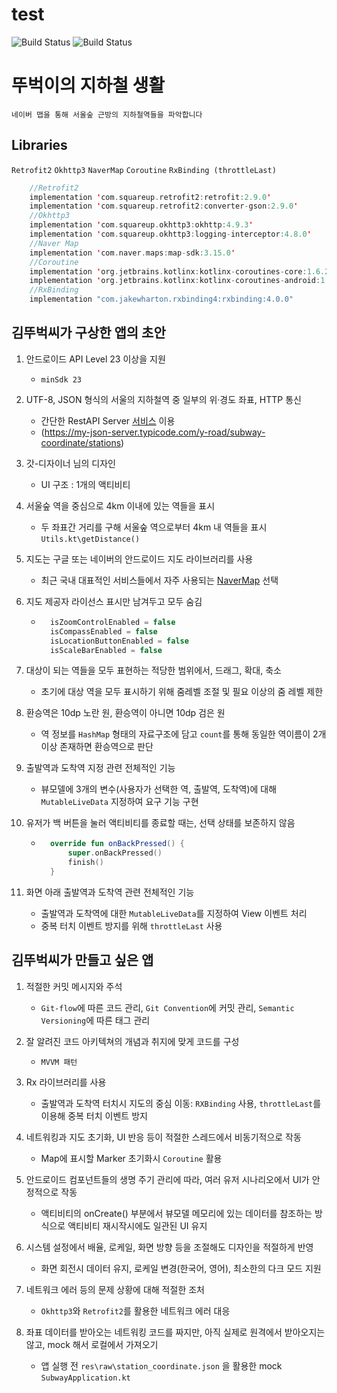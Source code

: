 # test

![Build Status](https://img.shields.io/badge/version-v0.3.0-orange) ![Build Status](https://img.shields.io/badge/I_love-socar-blue)

# 뚜벅이의 지하철 생활
```
네이버 맵을 통해 서울숲 근방의 지하철역들을 파악합니다
```
## Libraries
```Retrofit2``` ```Okhttp3``` ```NaverMap``` ```Coroutine``` ```RxBinding (throttleLast)```
```kotlin
    //Retrofit2
    implementation 'com.squareup.retrofit2:retrofit:2.9.0'
    implementation 'com.squareup.retrofit2:converter-gson:2.9.0'
    //Okhttp3
    implementation 'com.squareup.okhttp3:okhttp:4.9.3'
    implementation 'com.squareup.okhttp3:logging-interceptor:4.8.0'
    //Naver Map
    implementation 'com.naver.maps:map-sdk:3.15.0'
    //Coroutine
    implementation 'org.jetbrains.kotlinx:kotlinx-coroutines-core:1.6.2'
    implementation 'org.jetbrains.kotlinx:kotlinx-coroutines-android:1.6.2'
    //RxBinding
    implementation "com.jakewharton.rxbinding4:rxbinding:4.0.0"
```

## 김뚜벅씨가 구상한 앱의 초안 

1. 안드로이드 API Level 23 이상을 지원
    - ```minSdk 23```

2. UTF-8, JSON 형식의 서울의 지하철역 중 일부의 위·경도 좌표, HTTP 통신
    - 간단한 RestAPI Server [서비스](https://my-json-server.typicode.com) 이용 
    - (https://my-json-server.typicode.com/y-road/subway-coordinate/stations)

3. 갓-디자이너 님의 디자인 
    - UI 구조 : 1개의 액티비티

4. 서울숲 역을 중심으로 4km 이내에 있는 역들을 표시
    - 두 좌표간 거리를 구해 서울숲 역으로부터 4km 내 역들을 표시 ```Utils.kt\getDistance()```

5. 지도는 구글 또는 네이버의 안드로이드 지도 라이브러리를 사용
    - 최근 국내 대표적인 서비스들에서 자주 사용되는 [NaverMap](https://www.ncloud.com/product/applicationService/maps) 선택

6. 지도 제공자 라이선스 표시만 남겨두고 모두 숨김
    - ```kotlin
        isZoomControlEnabled = false
        isCompassEnabled = false
        isLocationButtonEnabled = false
        isScaleBarEnabled = false
      ```

7. 대상이 되는 역들을 모두 표현하는 적당한 범위에서, 드래그, 확대, 축소
    - 초기에 대상 역을 모두 표시하기 위해 줌레벨 조절 및 필요 이상의 줌 레벨 제한
    
8. 환승역은 10dp 노란 원, 환승역이 아니면 10dp 검은 원
    - 역 정보를 ```HashMap``` 형태의 자료구조에 담고 ```count```를 통해 동일한 역이름이 2개 이상 존재하면 환승역으로 판단
    
9. 출발역과 도착역 지정 관련 전체적인 기능
    - 뷰모델에 3개의 변수(사용자가 선택한 역, 출발역, 도착역)에 대해 ```MutableLiveData``` 지정하여 요구 기능 구현

10. 유저가 백 버튼을 눌러 액티비티를 종료할 때는, 선택 상태를 보존하지 않음
    - ```kotlin
        override fun onBackPressed() {
            super.onBackPressed()
            finish()
        }
      ```

11. 화면 아래 출발역과 도착역 관련 전체적인 기능
    - 출발역과 도착역에 대한 ```MutableLiveData```를 지정하여 View 이벤트 처리
    - 중복 터치 이벤트 방지를 위해 ```throttleLast``` 사용
      

## 김뚜벅씨가 만들고 싶은 앱

1. 적절한 커밋 메시지와 주석
    - ```Git-flow```에 따른 코드 관리, ```Git Convention```에 커밋 관리, ```Semantic Versioning```에 따른 태그 관리

2. 잘 알려진 코드 아키텍쳐의 개념과 취지에 맞게 코드를 구성
    - ```MVVM 패턴```

3. Rx 라이브러리를 사용
    - 출발역과 도착역 터치시 지도의 중심 이동: ```RXBinding``` 사용, ```throttleLast```를 이용해 중복 터치 이벤트 방지

4. 네트워킹과 지도 초기화, UI 반응 등이 적절한 스레드에서 비동기적으로 작동
    - Map에 표시할 Marker 초기화시 ```Coroutine``` 활용

5. 안드로이드 컴포넌트들의 생명 주기 관리에 따라, 여러 유저 시나리오에서 UI가 안정적으로 작동
    - 액티비티의 onCreate() 부분에서 뷰모델 메모리에 있는 데이터를 참조하는 방식으로 액티비티 재시작시에도 일관된 UI 유지

6. 시스템 설정에서 배율, 로케일, 화면 방향 등을 조절해도 디자인을 적절하게 반영
    - 화면 회전시 데이터 유지, 로케일 변경(한국어, 영어), 최소한의 다크 모드 지원

7. 네트워크 에러 등의 문제 상황에 대해 적절한 조처
    - ```Okhttp3```와 ```Retrofit2```를 활용한 네트워크 에러 대응

8. 좌표 데이터를 받아오는 네트워킹 코드를 짜지만, 아직 실제로 원격에서 받아오지는 않고, mock 해서 로컬에서 가져오기
    - 앱 실행 전 ```res\raw\station_coordinate.json``` 을 활용한 mock ```SubwayApplication.kt```
